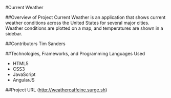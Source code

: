 #Current Weather

##Overview of Project
Current Weather is an application that shows current weather conditions across the United States for several major cities.  Weather conditions are plotted on a map, and temperatures are shown in a sidebar.

##Contributors
Tim Sanders

##Technologies, Frameworks, and Programming Languages Used
*    HTML5
*    CSS3
*    JavaScript
*    AngularJS

##Project URL (http://weathercaffeine.surge.sh)
